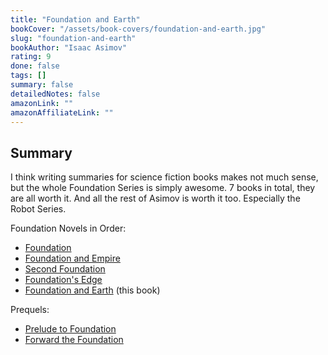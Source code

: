 ```yaml
---
title: "Foundation and Earth"
bookCover: "/assets/book-covers/foundation-and-earth.jpg"
slug: "foundation-and-earth"
bookAuthor: "Isaac Asimov"
rating: 9
done: false
tags: []
summary: false
detailedNotes: false
amazonLink: ""
amazonAffiliateLink: ""
---
```


## Summary

I think writing summaries for science fiction books makes not much sense, but the whole Foundation Series is simply awesome. 7 books in total, they are all worth it. And all the rest of Asimov is worth it too. Especially the Robot Series.

Foundation Novels in Order:

- [Foundation](/booknotes/foundation)
- [Foundation and Empire](/booknotes/foundation-and-empire)
- [Second Foundation](/booknotes/foundation-second-foundation)
- [Foundation's Edge](/booknotes/foundations-edge)
- [Foundation and Earth](/booknotes/foundation-and-earth) (this book)


Prequels: 

- [Prelude to Foundation](/booknotes/foundation-prelude-to-foundation) 
- [Forward the Foundation](/booknotes/foundation-forward-the-foundation)